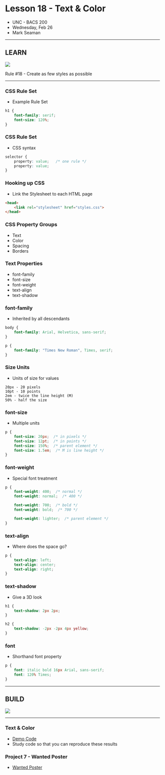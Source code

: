 # Lesson 18 - Text & Color


* UNC - BACS 200
* Wednesday, Feb 26
* Mark Seaman


---

## LEARN

![](img/Bear_Logo.png)

Rule #18 - Create as few styles as possible

---


### CSS Rule Set
* Example Rule Set

```css
h1 {
    font-family: serif;
    font-size: 120%;
}
```


### CSS Rule Set
* CSS syntax

```css
selector {
    property: value;   /* one rule */
    property: value;
}

```


### Hooking up CSS
* Link the Stylesheet to each HTML page

```html
<head>
    <link rel="stylesheet" href="styles.css">
</head>
```


### CSS Property Groups
* Text
* Color
* Spacing
* Borders


### Text Properties
* font-family
* font-size
* font-weight
* text-align
* text-shadow


### font-family
* Inherited by all descendants

```css
body {
    font-family: Arial, Helvetica, sans-serif;
}

p {
    font-family: "Times New Roman", Times, serif;
}
```


### Size Units
* Units of size for values

```
20px - 20 pixels
10pt - 10 points
2em - twice the line height (M)
50% - half the size
```


### font-size
* Multiple units

```css
p {
    font-size: 20px;  /* in pixels */
    font-size: 12pt;  /* in points */
    font-size: 150%;  /* parent element */
    font-size: 1.5em;  /* M is line height */
}
```


### font-weight
* Special font treatment

```css
p {
    font-weight: 400;  /* normal */
    font-weight: normal;  /* 400 */

    font-weight: 700;  /* bold */
    font-weight: bold;  /* 700 */

    font-weight: lighter;  /* parent element */
}
```


### text-align
* Where does the space go?

```css
p {
    text-align: left;
    text-align: center;
    text-align: right;
}
```


### text-shadow
* Give a 3D look

```css
h1 {
    text-shadow: 2px 2px;
}

h2 {
    text-shadow: -2px -2px 4px yellow;
}
```


### font
* Shorthand font property

```css
p {
    font: italic bold 16px Arial, sans-serif;
    font: 120% Times;
}
```



---

## BUILD

![](img/Bear_Logo.png)

---

### Text & Color
* [Demo Code](https://unco-bacs.org/bacs200/07)
* Study code so that you can reproduce these results


### Project 7 - Wanted Poster
* [Wanted Poster](/unc/bacs200/project/07)